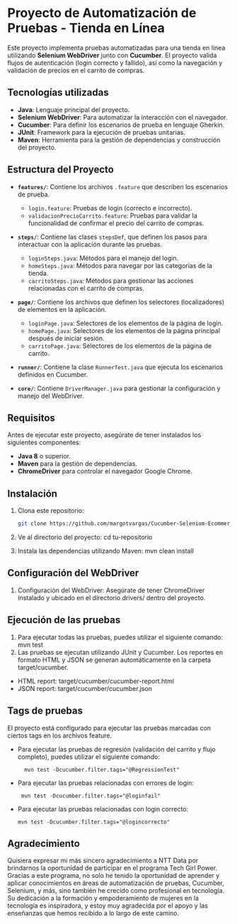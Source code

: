 # Proyecto de Automatización de Pruebas - Tienda en Línea

Este proyecto implementa pruebas automatizadas para una tienda en línea utilizando **Selenium WebDriver** junto con **Cucumber**. El proyecto valida flujos de autenticación (login correcto y fallido), así como la navegación y validación de precios en el carrito de compras.

## Tecnologías utilizadas

- **Java**: Lenguaje principal del proyecto.
- **Selenium WebDriver**: Para automatizar la interacción con el navegador.
- **Cucumber**: Para definir los escenarios de prueba en lenguaje Gherkin.
- **JUnit**: Framework para la ejecución de pruebas unitarias.
- **Maven**: Herramienta para la gestión de dependencias y construcción del proyecto.

## Estructura del Proyecto

- **`features/`**: Contiene los archivos `.feature` que describen los escenarios de prueba.
    - `login.feature`: Pruebas de login (correcto e incorrecto).
    - `validacionPrecioCarrito.feature`: Pruebas para validar la funcionalidad de confirmar el precio del carrito de compras.

- **`steps/`**: Contiene las clases `stepsDef`, que definen los pasos para interactuar con la aplicación durante las pruebas.
    - `loginSteps.java`: Métodos para el manejo del login.
    - `homeSteps.java`: Métodos para navegar por las categorías de la tienda.
    - `carritoSteps.java`: Métodos para gestionar las acciones relacionadas con el carrito de compras.

- **`page/`**: Contiene los archivos que definen los selectores (localizadores) de elementos en la aplicación.
    - `loginPage.java`: Selectores de los elementos de la página de login.
    - `homePage.java`: Selectores de los elementos de la página principal después de iniciar sesión.
    - `carritoPage.java`: Selectores de los elementos de la página de carrito.

- **`runner/`**: Contiene la clase `RunnerTest.java` que ejecuta los escenarios definidos en Cucumber.

- **`core/`**: Contiene `DriverManager.java` para gestionar la configuración y manejo del WebDriver.

## Requisitos

Antes de ejecutar este proyecto, asegúrate de tener instalados los siguientes componentes:

- **Java 8** o superior.
- **Maven** para la gestión de dependencias.
- **ChromeDriver** para controlar el navegador Google Chrome.

## Instalación

1. Clona este repositorio:

   ```bash
   git clone https://github.com/margotvargas/Cucumber-Selenium-Ecommerce.git

2. Ve al directorio del proyecto:
   cd tu-repositorio

3. Instala las dependencias utilizando Maven:
   mvn clean install

## Configuración del WebDriver

1. Configuraciòn del WebDriver:
   Asegúrate de tener ChromeDriver instalado y ubicado en el directorio drivers/ dentro del proyecto.

## Ejecución de las pruebas
1. Para ejecutar todas las pruebas, puedes utilizar el siguiente comando:
   mvn test
2. Las pruebas se ejecutan utilizando JUnit y Cucumber. Los reportes en formato HTML y JSON se generan automáticamente en la carpeta target/cucumber.

- HTML report: target/cucumber/cucumber-report.html
- JSON report: target/cucumber/cucumber.json


## Tags de pruebas
El proyecto está configurado para ejecutar las pruebas marcadas con ciertos tags en los archivos feature.

- Para ejecutar las pruebas de regresión (validación del carrito y flujo completo), puedes utilizar el siguiente comando:

        mvn test -Dcucumber.filter.tags="@RegressionTest"

- Para ejecutar las pruebas relacionadas con errores de login:

       mvn test -Dcucumber.filter.tags="@loginfail"

- Para ejecutar las pruebas relacionadas con login correcto:

      mvn test -Dcucumber.filter.tags="@logincorrecto"


## Agradecimiento
Quisiera expresar mi más sincero agradecimiento a NTT Data por brindarnos la oportunidad de participar en el programa Tech Girl Power. Gracias a este programa, no solo he tenido la oportunidad de aprender y aplicar conocimientos en áreas de automatización de pruebas, Cucumber, Selenium, y más, sino también he crecido como profesional en tecnología. Su dedicación a la formación y empoderamiento de mujeres en la tecnología es inspiradora, y estoy muy agradecida por el apoyo y las enseñanzas que hemos recibido a lo largo de este camino.